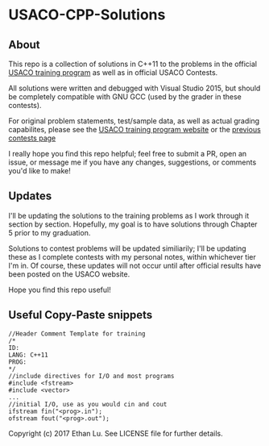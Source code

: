 # USACO-CPP-Solutions
## About
This repo is a collection of solutions in C++11 to the problems in the official [USACO training program](http://train.usaco.org/usacogate) as well as in official USACO Contests.

All solutions were written and debugged with Visual Studio 2015, but should be completely compatible with GNU GCC (used by the grader in these contests).

For original problem statements, test/sample data, as well as actual grading capabilites, please see the [USACO training program website](http://train.usaco.org/usacogate) or the [previous contests page](http://usaco.org/index.php?page=contests)

I really hope you find this repo helpful; feel free to submit a PR, open an issue, or message me if you have any changes, suggestions, or comments you'd like to make!
## Updates
I'll be updating the solutions to the training problems as I work through it section by section. Hopefully, my goal is to have solutions through Chapter 5 prior to my graduation.

Solutions to contest problems will be updated similiarily; I'll be updating these as I complete contests with my personal notes, within whichever tier I'm in. Of course, these updates will not occur until after official results have been posted on the USACO website.

Hope you find this repo useful!

## Useful Copy-Paste snippets
~~~~
//Header Comment Template for training
/*
ID:
LANG: C++11
PROG:
*/
//include directives for I/O and most programs
#include <fstream>
#include <vector>
...
//initial I/O, use as you would cin and cout
ifstream fin("<prog>.in");
ofstream fout("<prog>.out");
~~~~

Copyright (c) 2017 Ethan Lu. See LICENSE file for further details.
